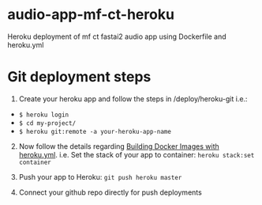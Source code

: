 # audio-app-mf-ct-heroku
Heroku deployment of mf ct fastai2 audio app using Dockerfile and heroku.yml

# Git deployment steps

1. Create your heroku app and follow the steps in /deploy/heroku-git i.e.:
 * `$ heroku login`
 * `$ cd my-project/`
 * `$ heroku git:remote -a your-heroku-app-name`
 
2. Now follow the details regarding [Building Docker Images with heroku.yml](https://devcenter.heroku.com/articles/build-docker-images-heroku-yml#getting-started). i.e. Set the stack of your app to container: `heroku stack:set container`

3. Push your app to Heroku: `git push heroku master`

4. Connect your github repo directly for push deployments

